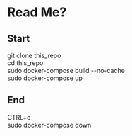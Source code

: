 # Read Me?

## Start  

git clone this_repo  
cd this_repo  
sudo docker-compose build --no-cache  
sudo docker-compose up

## End

CTRL+c  
sudo docker-compose down  
